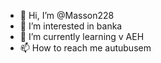 - 👋 Hi, I’m @Masson228
- 👀 I’m interested in  banka
- 🌱 I’m currently learning  v AEH
- 📫 How to reach me  autubusem
<!---
Masson228/Masson228 is a ✨ special ✨ repository because its `README.md` (this file) appears on your GitHub profile.
You can click the Preview link to take a look at your changes.
--->
